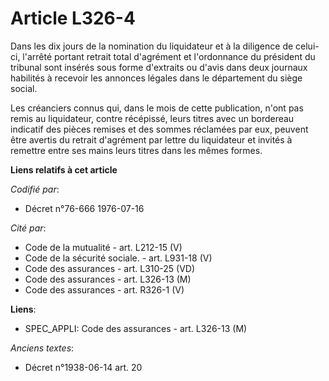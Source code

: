 # Article L326-4

Dans les dix jours de la nomination du liquidateur et à la diligence de celui-ci, l'arrêté portant retrait total d'agrément
et l'ordonnance du président du tribunal sont insérés sous forme d'extraits ou d'avis dans deux journaux habilités à recevoir
les annonces légales dans le département du siège social.

Les créanciers connus qui, dans le mois de cette publication, n'ont pas remis au liquidateur, contre récépissé, leurs titres
avec un bordereau indicatif des pièces remises et des sommes réclamées par eux, peuvent être avertis du retrait d'agrément
par lettre du liquidateur et invités à remettre entre ses mains leurs titres dans les mêmes formes.

**Liens relatifs à cet article**

_Codifié par_:

  - Décret n°76-666 1976-07-16

_Cité par_:

  - Code de la mutualité - art. L212-15 (V)
  - Code de la sécurité sociale. - art. L931-18 (V)
  - Code des assurances - art. L310-25 (VD)
  - Code des assurances - art. L326-13 (M)
  - Code des assurances - art. R326-1 (V)

**Liens**:

  - SPEC_APPLI: Code des assurances - art. L326-13 (M)

_Anciens textes_:

  - Décret n°1938-06-14 art. 20
